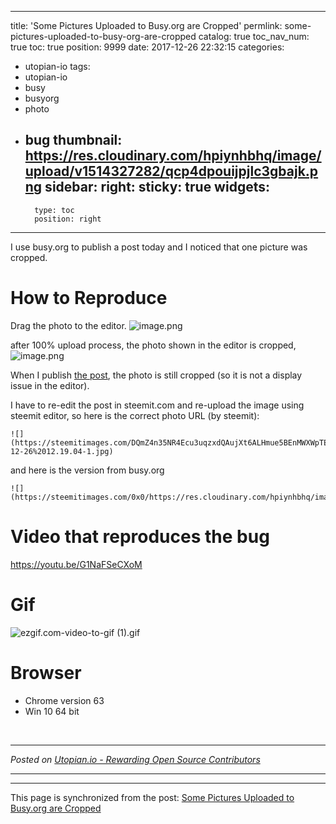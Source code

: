
---
title: 'Some Pictures Uploaded to Busy.org are Cropped'
permlink: some-pictures-uploaded-to-busy-org-are-cropped
catalog: true
toc_nav_num: true
toc: true
position: 9999
date: 2017-12-26 22:32:15
categories:
- utopian-io
tags:
- utopian-io
- busy
- busyorg
- photo
- bug
thumbnail: https://res.cloudinary.com/hpiynhbhq/image/upload/v1514327282/qcp4dpouijpjlc3gbajk.png
sidebar:
    right:
        sticky: true
widgets:
    -
        type: toc
        position: right
---


I use busy.org to publish a post today and I noticed that one picture was cropped.

# How to Reproduce
Drag the photo to the editor.
![image.png](https://res.cloudinary.com/hpiynhbhq/image/upload/v1514327282/qcp4dpouijpjlc3gbajk.png)

after 100% upload process, the photo shown in the editor is cropped,
![image.png](https://res.cloudinary.com/hpiynhbhq/image/upload/v1514327321/ixwaxzd3fregfhn0dlhf.png)

When I publish [the post](https://justyy.com/archives/5758), the photo is still cropped (so it is not a display issue in the editor).

I have to re-edit the post in steemit.com and re-upload the image using steemit editor, so here is the correct photo URL (by steemit):

```
![](https://steemitimages.com/DQmZ4n35NR4Ecu3uqzxdQAujXt6ALHmue5BEnMWXWpTENM8/2017-12-26%2012.19.04-1.jpg)
```

and here is the version from busy.org

```
![](https://steemitimages.com/0x0/https://res.cloudinary.com/hpiynhbhq/image/upload/v1514327288/u7tzdhw0vi1dzkfspkiz.jpg)
```

# Video that reproduces the bug
https://youtu.be/G1NaFSeCXoM

# Gif
![ezgif.com-video-to-gif (1).gif](https://steemitimages.com/DQmR4cNnczTvgoaA1ca1SVHXfEACt1bPCNzQWrmfxfZD9Kw/ezgif.com-video-to-gif%20(1).gif)

# Browser
- Chrome version 63
- Win 10 64 bit

<br /><hr/><em>Posted on <a href="https://utopian.io/utopian-io/@justyy/some-pictures-uploaded-to-busy-org-are-cropped">Utopian.io -  Rewarding Open Source Contributors</a></em><hr/>

- - -

This page is synchronized from the post: [Some Pictures Uploaded to Busy.org are Cropped](https://steemit.com/@justyy/some-pictures-uploaded-to-busy-org-are-cropped)
